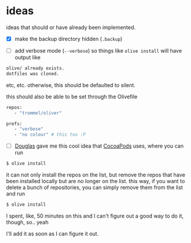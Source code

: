 ideas
=====

ideas that should or have already been implemented.

- [x] make the backup directory hidden (`.backup`)

- [ ] add verbose mode (`--verbose`) so things like `olive install` will have output like

```bash
olive/ already exists.
dotfiles was cloned.
```

etc, etc. otherwise, this should be defaulted to silent.

this should also be able to be set through the Olivefile

```bash
repos:
   - "trommel/oliver"

prefs:
   - "verbose"
   - "no colour" # this too :P
```

- [ ] [Douglas](https://twitter.com/istx25) gave me this cool
idea that [CocoaPods](https://github.com/CocoaPods/CocoaPods) uses, where
you can run

```bash
$ olive install
```

it can not only install the repos on the list, but remove the repos
that have been installed locally but are no longer on the list.
this way, if you want to delete a bunch of repositories, you can simply
remove them from the list and run

```bash
$ olive install
```

I spent, like, 50 minutes on this and I can't figure out a good way
to do it, though, so.. yeah

I'll add it as soon as I can figure it out.
